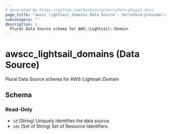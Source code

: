 ```yaml
---
# generated by https://github.com/hashicorp/terraform-plugin-docs
page_title: "awscc_lightsail_domains Data Source - terraform-provider-awscc"
subcategory: ""
description: |-
  Plural Data Source schema for AWS::Lightsail::Domain
---
```


# awscc_lightsail_domains (Data Source)

Plural Data Source schema for AWS::Lightsail::Domain



<!-- schema generated by tfplugindocs -->
## Schema

### Read-Only

- `id` (String) Uniquely identifies the data source.
- `ids` (Set of String) Set of Resource Identifiers.
